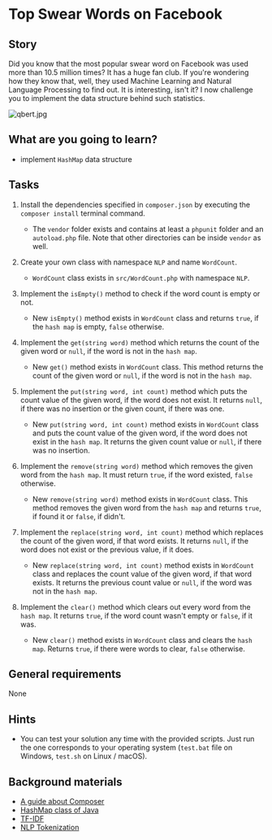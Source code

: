 # Top Swear Words on Facebook

## Story

Did you know that the most popular swear word on Facebook was used more than 10.5 million times? It has a huge fan club.
If you're wondering how they know that, well, they used Machine Learning and Natural Language Processing to find out.
It is interesting, isn't it? I now challenge you to implement the data structure behind such statistics.

![qbert.jpg](media/php/top-swear-words-on-facebook/qbert.jpg ":size=300")

## What are you going to learn?

- implement `HashMap` data structure

## Tasks

1. Install the dependencies specified in `composer.json` by executing the `composer install` terminal command.
    - The `vendor` folder exists and contains at least a `phpunit` folder and an `autoload.php` file. Note that other directories can be inside `vendor` as well.

2. Create your own class with namespace `NLP` and name `WordCount`.
    - `WordCount` class exists in `src/WordCount.php` with namespace `NLP`.

3. Implement the `isEmpty()` method to check if the word count is empty or not.
    - New `isEmpty()` method exists in `WordCount` class and returns `true`, if the `hash map` is empty, `false` otherwise.

4. Implement the `get(string word)` method which returns the count of the given word or `null`, if the word is not in the `hash map`.
    - New `get()` method exists in `WordCount` class.
This method returns the count of the given word or `null`, if the word is not in the `hash map`.

5. Implement the `put(string word, int count)` method which puts the count value of the given word, if the word does not exist. It returns `null`, if there was no insertion or the given count, if there was one.
    - New `put(string word, int count)` method exists in `WordCount` class and puts the count value of the given word, if the word does not exist in the `hash map`.
It returns the given count value or `null`, if there was no insertion.

6. Implement the `remove(string word)` method which removes the given word from the `hash map`. It must return `true`, if the word existed, `false` otherwise.
    - New `remove(string word)` method exists in `WordCount` class.
This method removes the given word from the `hash map` and returns `true`, if found it or `false`, if didn't.

7. Implement the `replace(string word, int count)` method which replaces the count of the given word, if that word exists. It returns `null`, if the word does not exist or the previous value, if it does.
    - New `replace(string word, int count)` method exists in `WordCount` class and replaces the count value of the given word, if that word exists.
It returns the previous count value or `null`, if the word was not in the `hash map`.

8. Implement the `clear()` method which clears out every word from the `hash map`. It returns `true`, if the word count wasn't empty or `false`, if it was.
    - New `clear()` method exists in `WordCount` class and clears the `hash map`.
Returns `true`, if there were words to clear, `false` otherwise.

## General requirements

None

## Hints

- You can test your solution any time with the provided scripts. Just run the one corresponds to your operating system (`test.bat` file on Windows, `test.sh` on Linux / macOS).

## Background materials

- <i class="far fa-exclamation"></i> [A guide about Composer](project/curriculum/materials/pages/php/composer-package-manager.md)
- <i class="far fa-book-open"></i> [HashMap class of Java](https://docs.oracle.com/en/java/javase/12/docs/api/java.base/java/util/HashMap.html)
- <i class="far fa-book-open"></i> [TF-IDF](http://www.tfidf.com/)
- <i class="far fa-video"></i> [NLP Tokenization](https://youtu.be/Z_GGVn6LBRI)
